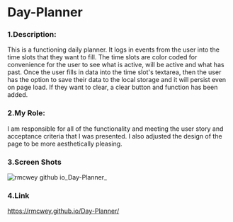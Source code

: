 # Day-Planner
### 1.Description: 
This is a functioning daily planner. It logs in events from the user into the time slots that they want to fill. The time slots are color coded for convenience for the user to see what is active, will be active and what has past. Once the user fills in data into the time slot's textarea, then the user has the option to save their data to the local storage and it will persist even on page load. If they want to clear, a clear button and function has been added. 
<br>
### 2.My Role:
I am responsible for all of the functionality and meeting the user story and acceptance criteria that I was presented. I also adjusted the design of the page to be more aesthetically pleasing.
<br>
### 3.Screen Shots
![rmcwey github io_Day-Planner_](https://user-images.githubusercontent.com/95650769/152232705-8e865c6a-a32e-499e-9e4a-7e611b90bdf7.png)
### 4.Link
https://rmcwey.github.io/Day-Planner/
